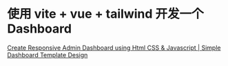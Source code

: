 # 使用 vite + vue + tailwind 开发一个 Dashboard

[Create Responsive Admin Dashboard using Html CSS & Javascript | Simple Dashboard Template Design](https://www.youtube.com/watch?v=nUUsUAPEjFc&list=PL5e68lK9hEzc8P9BJCSX1k9C8uKAV5Oa5&index=8&ab_channel=OnlineTutorials)

